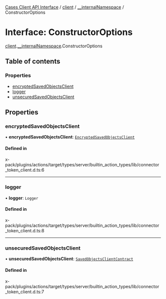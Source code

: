 [Cases Client API Interface](../README.md) / [client](../modules/client.md) / [\_\_internalNamespace](../modules/client.__internalNamespace.md) / ConstructorOptions

# Interface: ConstructorOptions

[client](../modules/client.md).[__internalNamespace](../modules/client.__internalNamespace.md).ConstructorOptions

## Table of contents

### Properties

- [encryptedSavedObjectsClient](client.__internalNamespace.ConstructorOptions-2.md#encryptedsavedobjectsclient)
- [logger](client.__internalNamespace.ConstructorOptions-2.md#logger)
- [unsecuredSavedObjectsClient](client.__internalNamespace.ConstructorOptions-2.md#unsecuredsavedobjectsclient)

## Properties

### encryptedSavedObjectsClient

• **encryptedSavedObjectsClient**: [`EncryptedSavedObjectsClient`](client.__internalNamespace.EncryptedSavedObjectsClient.md)

#### Defined in

x-pack/plugins/actions/target/types/server/builtin_action_types/lib/connector_token_client.d.ts:6

___

### logger

• **logger**: `Logger`

#### Defined in

x-pack/plugins/actions/target/types/server/builtin_action_types/lib/connector_token_client.d.ts:8

___

### unsecuredSavedObjectsClient

• **unsecuredSavedObjectsClient**: [`SavedObjectsClientContract`](../modules/client.__internalNamespace.md#savedobjectsclientcontract)

#### Defined in

x-pack/plugins/actions/target/types/server/builtin_action_types/lib/connector_token_client.d.ts:7
